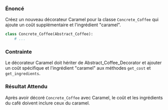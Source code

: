 ### Énoncé

Créez un nouveau décorateur Caramel pour la classe ```Concrete_Coffee``` qui ajoute un coût supplémentaire et l'ingrédient "caramel".

```python
class Concrete_Coffee(Abstract_Coffee):
    # ...
```

### Contrainte

Le décorateur Caramel doit hériter de Abstract_Coffee_Decorator et ajouter un coût spécifique et l'ingrédient "caramel" aux méthodes ```get_cost``` et ```get_ingredients```.

### Résultat Attendu

Après avoir décoré ```Concrete_Coffee``` avec Caramel, le coût et les ingrédients du café doivent inclure ceux du caramel.